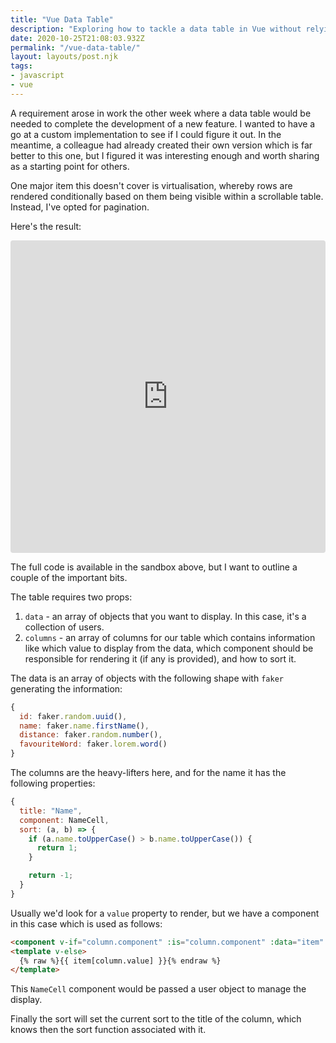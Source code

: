```yaml
---
title: "Vue Data Table"
description: "Exploring how to tackle a data table in Vue without relying on third-party solutions."
date: 2020-10-25T21:08:03.932Z
permalink: "/vue-data-table/"
layout: layouts/post.njk
tags:
- javascript
- vue
---
```


A requirement arose in work the other week where a data table would be needed to complete the development of a new feature. I wanted to have a go at a custom implementation to see if I could figure it out. In the meantime, a colleague had already created their own version which is far better to this one, but I figured it was interesting enough and worth sharing as a starting point for others.

One major item this doesn't cover is virtualisation, whereby rows are rendered conditionally based on them being visible within a scrollable table. Instead, I've opted for pagination.

Here's the result:

<iframe src="https://codesandbox.io/embed/nameless-pond-m1plt?fontsize=14&hidenavigation=1&theme=dark"
     style="width:100%; height:500px; border:0; border-radius: 4px; overflow:hidden;"
     title="nameless-pond-m1plt"
     allow="accelerometer; ambient-light-sensor; camera; encrypted-media; geolocation; gyroscope; hid; microphone; midi; payment; usb; vr; xr-spatial-tracking"
     sandbox="allow-forms allow-modals allow-popups allow-presentation allow-same-origin allow-scripts"
   ></iframe>

The full code is available in the sandbox above, but I want to outline a couple of the important bits.

The table requires two props:

1. `data` - an array of objects that you want to display. In this case, it's a collection of users.
2. `columns` - an array of columns for our table which contains information like which value to display from the data, which component should be responsible for rendering it (if any is provided), and how to sort it.

The data is an array of objects with the following shape with `faker` generating the information:

``` js
{
  id: faker.random.uuid(),
  name: faker.name.firstName(),
  distance: faker.random.number(),
  favouriteWord: faker.lorem.word()
}
```

The columns are the heavy-lifters here, and for the name it has the following properties:

``` js
{
  title: "Name",
  component: NameCell,
  sort: (a, b) => {
    if (a.name.toUpperCase() > b.name.toUpperCase()) {
      return 1;
    }

    return -1;
  }
}
```

Usually we'd look for a `value` property to render, but we have a component in this case which is used as follows:

``` html
<component v-if="column.component" :is="column.component" :data="item" />
<template v-else>
  {% raw %}{{ item[column.value] }}{% endraw %}
</template>
```

This `NameCell` component would be passed a user object to manage the display.

Finally the sort will set the current sort to the title of the column, which knows then the sort function associated with it.
